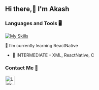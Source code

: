 ## Hi there,👋 I'm Akash

### Languages and Tools 🖥️ 

[![My Skills](https://skillicons.dev/icons?i=react,androidstudio,xd,pr,firebase,c,vscode,github&theme=dark)](https://skillicons.dev)

 🌱 I’m currently learning  ReactNative  
- 🧪 INTERMEDIATE - XML, ReactNative, C

<!-- ![](https://komarev.com/ghpvc/?username=AkashMadanu&style=flat-square) -->


### Contact Me 📱

[<img src='https://img.shields.io/badge/linkedin-%230077B5.svg?style=for-the-badge&logo=linkedin&logoColor=white' alt='Linkedin' height='30'>](https://www.linkedin.com/in/labh-bothra-a031b9191/)
